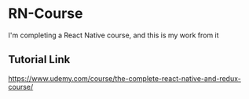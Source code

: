 # RN-Course
I'm completing a React Native course, and this is my work from it
## Tutorial Link
https://www.udemy.com/course/the-complete-react-native-and-redux-course/
